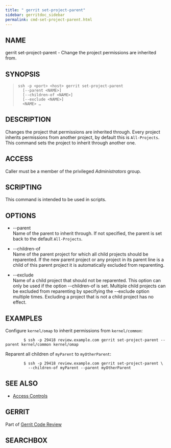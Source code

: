 ```yaml
---
title: " gerrit set-project-parent"
sidebar: gerritdoc_sidebar
permalink: cmd-set-project-parent.html
---
```

## NAME

gerrit set-project-parent - Change the project permissions are inherited
from.

## SYNOPSIS

> 
> 
>     ssh -p <port> <host> gerrit set-project-parent
>       [--parent <NAME>]
>       [--children-of <NAME>]
>       [--exclude <NAME>]
>       <NAME> …

## DESCRIPTION

Changes the project that permissions are inherited through. Every
project inherits permissions from another project, by default this is
`All-Projects`. This command sets the project to inherit through another
one.

## ACCESS

Caller must be a member of the privileged *Administrators* group.

## SCRIPTING

This command is intended to be used in scripts.

## OPTIONS

  - \--parent  
    Name of the parent to inherit through. If not specified, the parent
    is set back to the default `All-Projects`.

  - \--children-of  
    Name of the parent project for which all child projects should be
    reparented. If the new parent project or any project in its parent
    line is a child of this parent project it is automatically excluded
    from reparenting.

  - \--exclude  
    Name of a child project that should not be reparented. This option
    can only be used if the option --children-of is set. Multiple child
    projects can be excluded from reparenting by specifying the
    --exclude option multiple times. Excluding a project that is not a
    child project has no effect.

## EXAMPLES

Configure `kernel/omap` to inherit permissions from
`kernel/common`:

``` 
        $ ssh -p 29418 review.example.com gerrit set-project-parent --parent kernel/common kernel/omap
```

Reparent all children of `myParent` to `myOtherParent`:

``` 
        $ ssh -p 29418 review.example.com gerrit set-project-parent \
          --children-of myParent --parent myOtherParent
```

## SEE ALSO

  - [Access Controls](access-control.html)

## GERRIT

Part of [Gerrit Code Review](index.html)

## SEARCHBOX

